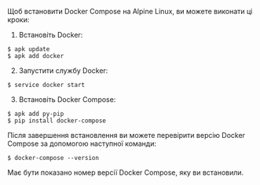 Щоб встановити Docker Compose на Alpine Linux, ви можете виконати ці кроки:

1. Встановіть Docker:
```
$ apk update
$ apk add docker
```

2. Запустити службу Docker:
```
$ service docker start
```

3. Встановіть Docker Compose:
```
$ apk add py-pip
$ pip install docker-compose
```

Після завершення встановлення ви можете перевірити версію Docker Compose за допомогою наступної команди:

```
$ docker-compose --version
```

Має бути показано номер версії Docker Compose, яку ви встановили.